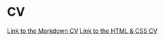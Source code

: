 # CV
[Link to the Markdown CV](https://geext-dk.github.io/rsschool-cv/cv)
[Link to the HTML & CSS CV](https://geext-dk.github.io/rsschool-cv/)
